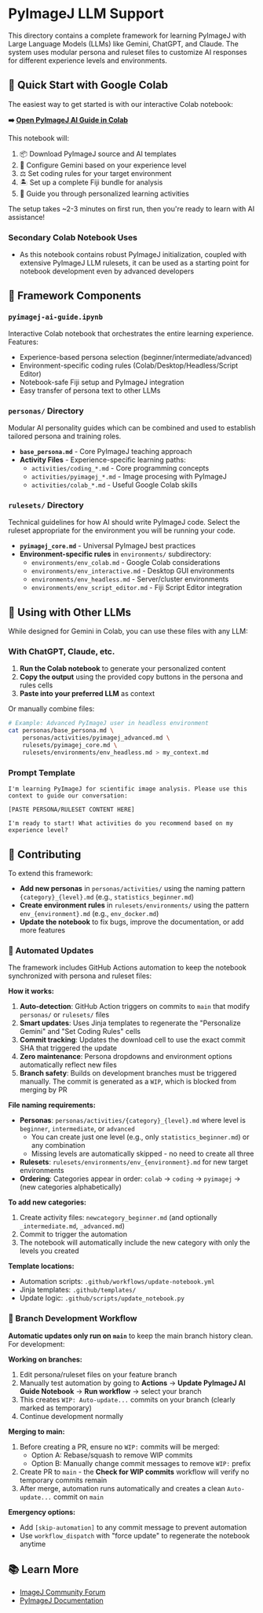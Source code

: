# PyImageJ LLM Support

This directory contains a complete framework for learning PyImageJ with Large Language Models (LLMs) like Gemini, ChatGPT, and Claude. The system uses modular persona and ruleset files to customize AI responses for different experience levels and environments.

## 🚀 Quick Start with Google Colab

The easiest way to get started is with our interactive Colab notebook:

**➡️ [Open PyImageJ AI Guide in Colab](pyimagej-ai-guide.ipynb)**

This notebook will:
1. 📦 Download PyImageJ source and AI templates
2. 🤖 Configure Gemini based on your experience level
3. ⚖️ Set coding rules for your target environment
4. 🏝️ Set up a complete Fiji bundle for analysis
5. 🚀 Guide you through personalized learning activities

The setup takes ~2-3 minutes on first run, then you're ready to learn with AI assistance!

### Secondary Colab Notebook Uses

* As this notebook contains robust PyImageJ initialization, coupled with extensive PyImageJ LLM rulesets, it can be used as a starting point for notebook development even by advanced developers

## 📁 Framework Components

### `pyimagej-ai-guide.ipynb`
Interactive Colab notebook that orchestrates the entire learning experience. Features:
- Experience-based persona selection (beginner/intermediate/advanced)
- Environment-specific coding rules (Colab/Desktop/Headless/Script Editor)
- Notebook-safe Fiji setup and PyImageJ integration
- Easy transfer of persona text to other LLMs

### `personas/` Directory
Modular AI personality guides which can be combined and used to establish tailored persona and training roles.

- **`base_persona.md`** - Core PyImageJ teaching approach
- **Activity Files** - Experience-specific learning paths:
  - `activities/coding_*.md` - Core programming concepts
  - `activities/pyimagej_*.md` - Image procesing with PyImageJ
  - `activities/colab_*.md` - Useful Google Colab skills

### `rulesets/` Directory
Technical guidelines for how AI should write PyImageJ code. Select the ruleset appropriate for the environment you will be running your code.

- **`pyimagej_core.md`** - Universal PyImageJ best practices
- **Environment-specific rules** in `environments/` subdirectory:
  - `environments/env_colab.md` - Google Colab considerations
  - `environments/env_interactive.md` - Desktop GUI environments
  - `environments/env_headless.md` - Server/cluster environments
  - `environments/env_script_editor.md` - Fiji Script Editor integration

## 🔧 Using with Other LLMs

While designed for Gemini in Colab, you can use these files with any LLM:

### With ChatGPT, Claude, etc.

1. **Run the Colab notebook** to generate your personalized content
2. **Copy the output** using the provided copy buttons in the persona and rules cells
3. **Paste into your preferred LLM** as context

Or manually combine files:

```bash
# Example: Advanced PyImageJ user in headless environment
cat personas/base_persona.md \
    personas/activities/pyimagej_advanced.md \
    rulesets/pyimagej_core.md \
    rulesets/environments/env_headless.md > my_context.md
```

### Prompt Template
```
I'm learning PyImageJ for scientific image analysis. Please use this context to guide our conversation:

[PASTE PERSONA/RULESET CONTENT HERE]

I'm ready to start! What activities do you recommend based on my experience level?
```

## 🤝 Contributing

To extend this framework:

- **Add new personas** in `personas/activities/` using the naming pattern `{category}_{level}.md` (e.g., `statistics_beginner.md`)
- **Create environment rules** in `rulesets/environments/` using the pattern `env_{environment}.md` (e.g., `env_docker.md`)
- **Update the notebook** to fix bugs, improve the documentation, or add more features

### 🔄 Automated Updates

The framework includes GitHub Actions automation to keep the notebook synchronized with persona and ruleset files:

**How it works:**
1. **Auto-detection**: GitHub Action triggers on commits to `main` that modify `personas/` or `rulesets/` files
2. **Smart updates**: Uses Jinja templates to regenerate the "Personalize Gemini" and "Set Coding Rules" cells
3. **Commit tracking**: Updates the download cell to use the exact commit SHA that triggered the update
4. **Zero maintenance**: Persona dropdowns and environment options automatically reflect new files
5. **Branch safety**: Builds on development branches must be triggered manually. The commit is generated as a `WIP`, which is blocked from merging by PR

**File naming requirements:**
- **Personas**: `personas/activities/{category}_{level}.md` where level is `beginner`, `intermediate`, or `advanced`
  - You can create just one level (e.g., only `statistics_beginner.md`) or any combination
  - Missing levels are automatically skipped - no need to create all three
- **Rulesets**: `rulesets/environments/env_{environment}.md` for new target environments
- **Ordering**: Categories appear in order: `colab` → `coding` → `pyimagej` → (new categories alphabetically)

**To add new categories:**
1. Create activity files: `newcategory_beginner.md` (and optionally `_intermediate.md`, `_advanced.md`)
2. Commit to trigger the automation
3. The notebook will automatically include the new category with only the levels you created

**Template locations:**
- Automation scripts: `.github/workflows/update-notebook.yml`
- Jinja templates: `.github/templates/`
- Update logic: `.github/scripts/update_notebook.py`

### 🌿 Branch Development Workflow

**Automatic updates only run on `main`** to keep the main branch history clean. For development:

**Working on branches:**
1. Edit persona/ruleset files on your feature branch
2. Manually test automation by going to **Actions** → **Update PyImageJ AI Guide Notebook** → **Run workflow** → select your branch
3. This creates `WIP: Auto-update...` commits on your branch (clearly marked as temporary)
4. Continue development normally

**Merging to main:**
1. Before creating a PR, ensure no `WIP:` commits will be merged:
   - Option A: Rebase/squash to remove WIP commits  
   - Option B: Manually change commit messages to remove `WIP:` prefix
2. Create PR to `main` - the **Check for WIP commits** workflow will verify no temporary commits remain
3. After merge, automation runs automatically and creates a clean `Auto-update...` commit on `main`

**Emergency options:**
- Add `[skip-automation]` to any commit message to prevent automation
- Use `workflow_dispatch` with "force update" to regenerate the notebook anytime

## 📚 Learn More

- [ImageJ Community Forum](https://forum.image.sc/)
- [PyImageJ Documentation](https://pyimagej.readthedocs.io/)